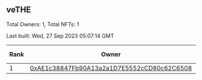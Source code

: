 ## veTHE

Total Owners: 1, Total NFTs: 1

Last built: Wed, 27 Sep 2023 05:07:14 GMT

| Rank | Owner | Voting Power | Influence | NFTs Id |
| --- | --- | --- | --- | --- |
  | 1 | [0xAE1c38847Fb90A13a2a1D7E5552cCD80c62C6508](https://debank.com/profile/0xAE1c38847Fb90A13a2a1D7E5552cCD80c62C6508?chain=bsc) | 2,469,795.588 | 3.26405% | 1 |